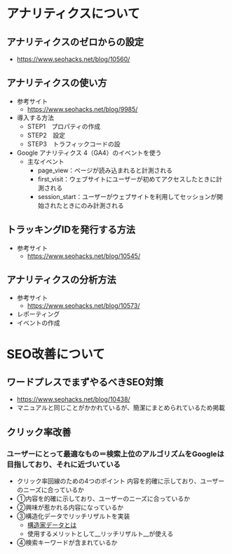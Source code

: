 # アナリティクスについて

## アナリティクスのゼロからの設定
 - https://www.seohacks.net/blog/10560/

## アナリティクスの使い方
- 参考サイト
    -  https://www.seohacks.net/blog/9985/
- 導入する方法
    - STEP1　プロパティの作成
    - STEP2　設定
    - STEP3　トラフィックコードの設
- Google アナリティクス 4（GA4）のイベントを使う
    - 主なイベント
        - page_view：ページが読み込まれると計測される
        - first_visit：ウェブサイトにユーザーが初めてアクセスしたときに計測される
        - session_start：ユーザーがウェブサイトを利用してセッションが開始されたときにのみ計測される
## トラッキングIDを発行する方法
- 参考サイト
    - https://www.seohacks.net/blog/10545/

## アナリティクスの分析方法
- 参考サイト
    - https://www.seohacks.net/blog/10573/
- レポーティング
- イベントの作成

# SEO改善について
## ワードプレスでまずやるべきSEO対策
- https://www.seohacks.net/blog/10438/
 -  マニュアルと同じことがかかれているが、簡潔にまとめられているため掲載

## クリック率改善
### ユーザーにとって最適なもの＝検索上位のアルゴリズムをGoogleは目指しており、それに近づいている
- クリック率回線のための4つのポイント
内容を的確に示しており、ユーザーのニーズに合っているか
- ①内容を的確に示しており、ユーザーのニーズに合っているか
- ②興味が惹かれる内容になっているか
- ③構造化データでリッチリザルトを実装
    -  [構造家データとは](https://www.seohacks.net/blog/1191/)
    - 使用するメリットとして__リッチリザルト__が使える
- ④検索キーワードが含まれているか
